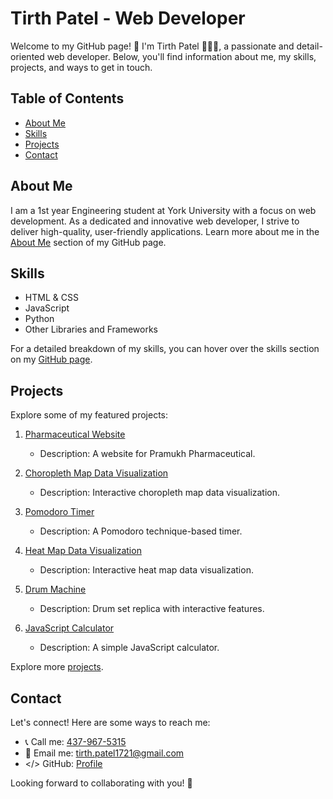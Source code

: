 # Tirth Patel - Web Developer

Welcome to my GitHub page! 👋 I'm Tirth Patel 👨🏽‍💻, a passionate and detail-oriented web developer. Below, you'll find information about me, my skills, projects, and ways to get in touch.

## Table of Contents
- [About Me](#about-me)
- [Skills](#skills)
- [Projects](#projects)
- [Contact](#contact)

## About Me
I am a 1st year Engineering student at York University with a focus on web development. As a dedicated and innovative web developer, I strive to deliver high-quality, user-friendly applications. Learn more about me in the [About Me](#about-me) section of my GitHub page.

## Skills
- HTML & CSS
- JavaScript
- Python
- Other Libraries and Frameworks

For a detailed breakdown of my skills, you can hover over the skills section on my [GitHub page](#skills).

## Projects
Explore some of my featured projects:

1. [Pharmaceutical Website](https://github.com/tirthp14/Pramukh-Pharmaceutical)
   - Description: A website for Pramukh Pharmaceutical.

2. [Choropleth Map Data Visualization](https://github.com/tirthp14/choropleth-map-data-visualization)
   - Description: Interactive choropleth map data visualization.

3. [Pomodoro Timer](https://github.com/tirthp14/pomodoro-timer)
   - Description: A Pomodoro technique-based timer.

4. [Heat Map Data Visualization](https://github.com/tirthp14/heat-map-data-visualization)
   - Description: Interactive heat map data visualization.

5. [Drum Machine](https://github.com/tirthp14/drum-machine)
   - Description: Drum set replica with interactive features.

6. [JavaScript Calculator](https://github.com/tirthp14/javascript-calculator)
   - Description: A simple JavaScript calculator.

Explore more [projects](https://github.com/tirthp14?tab=repositories).

## Contact
Let's connect! Here are some ways to reach me:

- 📞 Call me: [437-967-5315](tel:437-967-5315)
- 📧 Email me: [tirth.patel1721@gmail.com](mailto:tirth.patel1721@gmail.com)
- </> GitHub: [Profile](https://github.com/tirthp14)

Looking forward to collaborating with you! 🚀
